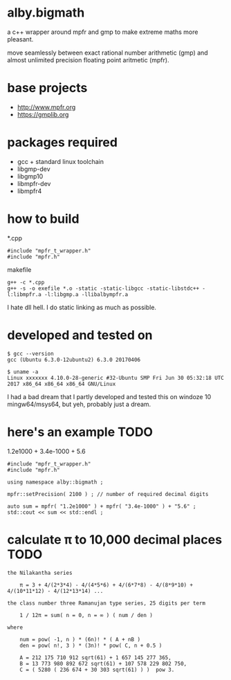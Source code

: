# alby.bigmath

a c++ wrapper around mpfr and gmp to make extreme maths more pleasant.

move seamlessly between exact rational number arithmetic (gmp) and almost unlimited precision floating point aritmetic (mpfr).


# base projects

* http://www.mpfr.org
* https://gmplib.org


# packages required

* gcc + standard linux toolchain
* libgmp-dev
* libgmp10
* libmpfr-dev
* libmpfr4


# how to build

*.cpp

```
#include "mpfr_t_wrapper.h"
#include "mpfr.h"
```

makefile

```
g++ -c *.cpp
g++ -s -o exefile *.o -static -static-libgcc -static-libstdc++ -l:libmpfr.a -l:libgmp.a -llibalbympfr.a
```

I hate dll hell. I do static linking as much as possible.


# developed and tested on

```
$ gcc --version
gcc (Ubuntu 6.3.0-12ubuntu2) 6.3.0 20170406
```

```
$ uname -a
Linux xxxxxxx 4.10.0-28-generic #32-Ubuntu SMP Fri Jun 30 05:32:18 UTC 2017 x86_64 x86_64 x86_64 GNU/Linux
```

I had a bad dream that I partly developed and tested this on windoze 10 mingw64/msys64, but yeh, probably just a dream.


# here's an example TODO

1.2e1000 + 3.4e-1000 + 5.6 

```
#include "mpfr_t_wrapper.h"
#include "mpfr.h"

using namespace alby::bigmath ; 

mpfr::setPrecision( 2100 ) ; // number of required decimal digits

auto sum = mpfr( "1.2e1000" ) + mpfr( "3.4e-1000" ) + "5.6" ;
std::cout << sum << std::endl ;
```


# calculate π to 10,000 decimal places TODO

```
the Nilakantha series

	π = 3 + 4/(2*3*4) - 4/(4*5*6) + 4/(6*7*8) - 4/(8*9*10) + 4/(10*11*12) - 4/(12*13*14) ...
```

```
the class number three Ramanujan type series, 25 digits per term

	1 / 12π = sum( n = 0, n = ∞ ) ( num / den )

where 

	num = pow( -1, n ) * (6n)! * ( A + nB )
	den = pow( n!, 3 ) * (3n)! * pow( C, n + 0.5 )

	A = 212 175 710 912 sqrt(61) + 1 657 145 277 365,
	B = 13 773 980 892 672 sqrt(61) + 107 578 229 802 750,
	C = ( 5280 ( 236 674 + 30 303 sqrt(61) ) )  pow 3.
```








